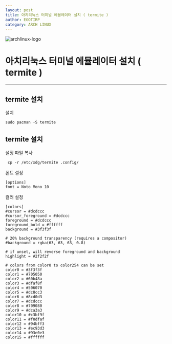 ```yaml
---
layout: post
title: 아치리눅스 터미널 에뮬레이터 설치 ( termite )
author: EGOTIRP
category: ARCH LINUX
---
```

![archlinux-logo](https://rkdeo1515.github.io/assets/2017-10-04-1-install-arch-cli/archlinux-logo.png)

# 아치리눅스 터미널 에뮬레이터 설치 ( termite )
---

## termite 설치

설치
```
sudo pacman -S termite
```

## termite 설치

설정 파일 복사
```
 cp -r /etc/xdg/termite .config/
```

폰트 설정
```
[options]
font = Noto Mono 10
```

컬러 설정
```
[colors]
#cursor = #dcdccc
#cursor_foreground = #dcdccc
foreground = #dcdccc
foreground_bold = #ffffff
background = #3f3f3f

# 20% background transparency (requires a compositor)
#background = rgba(63, 63, 63, 0.8)

# if unset, will reverse foreground and background
highlight = #2f2f2f

# colors from color0 to color254 can be set
color0 = #3f3f3f
color1 = #705050
color2 = #60b48a
color3 = #dfaf8f
color4 = #506070
color5 = #dc8cc3
color6 = #8cd0d3
color7 = #dcdccc
color8 = #709080
color9 = #dca3a3
color10 = #c3bf9f
color11 = #f0dfaf
color12 = #94bff3
color13 = #ec93d3
color14 = #93e0e3
color15 = #ffffff
```

